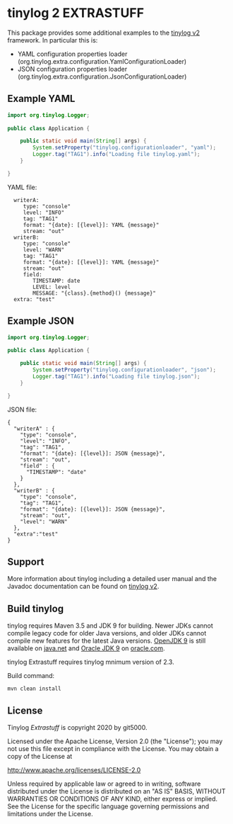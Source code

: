 # tinylog 2 **EXTRASTUFF**

This package provides some additional examples to the [tinylog v2](https://tinylog.org/v2/) framework.
In particular this is:

* YAML configuration properties loader (org.tinylog.extra.configuration.YamlConfigurationLoader)
* JSON configuration properties loader (org.tinylog.extra.configuration.JsonConfigurationLoader)

## Example YAML

```java
import org.tinylog.Logger;
    
public class Application {

    public static void main(String[] args) {
        System.setProperty("tinylog.configurationloader", "yaml");
        Logger.tag("TAG1").info("Loading file tinylog.yaml");
    }

}
```

YAML file:

```
  writerA: 
     type: "console"
     level: "INFO"
     tag: "TAG1"
     format: "{date}: [{level}]: YAML {message}"
     stream: "out"
  writerB: 
     type: "console"
     level: "WARN"
     tag: "TAG1"
     format: "{date}: [{level}]: YAML {message}"
     stream: "out"
     field:
        TIMESTAMP: date
        LEVEL: level
        MESSAGE: "{class}.{method}() {message}"
  extra: "test"
```

## Example JSON

```java
import org.tinylog.Logger;
    
public class Application {

    public static void main(String[] args) {
        System.setProperty("tinylog.configurationloader", "json");
        Logger.tag("TAG1").info("Loading file tinylog.json");
    }

}
```

JSON file:

```
{
  "writerA" : {
    "type": "console",
    "level": "INFO",
    "tag": "TAG1",
    "format": "{date}: [{level}]: JSON {message}",
    "stream": "out",
    "field" : {
      "TIMESTAMP": "date"
    }
  },
  "writerB" : {
    "type": "console",
    "tag": "TAG1",
    "format": "{date}: [{level}]: JSON {message}",
    "stream": "out",
    "level": "WARN"
  },
  "extra":"test"
}

```

Support
-------

More information about tinylog including a detailed user manual and the Javadoc documentation can be found on [tinylog v2](https://tinylog.org/v2/).


Build tinylog
-------------

tinylog requires Maven 3.5 and JDK 9 for building. Newer JDKs cannot compile legacy code for older Java versions, and older JDKs cannot compile new features for the latest Java versions. [OpenJDK 9](https://jdk.java.net/archive/) is still available on [java.net](https://jdk.java.net/archive/) and [Oracle JDK 9](https://www.oracle.com/java/technologies/javase/javase9-archive-downloads.html) on [oracle.com](https://www.oracle.com/java/technologies/javase/javase9-archive-downloads.html).

tinylog Extrastuff requires tinylog mnimum version of 2.3.

Build command:

	mvn clean install

License
-------

Tinylog *Extrastuff* is copyright 2020 by git5000.

Licensed under the Apache License, Version 2.0 (the "License"); you may not use this file except in compliance with the License. You may obtain a copy of the License at

http://www.apache.org/licenses/LICENSE-2.0

Unless required by applicable law or agreed to in writing, software distributed under the License is distributed on an "AS IS" BASIS, WITHOUT WARRANTIES OR CONDITIONS OF ANY KIND, either express or implied. See the License for the specific language governing permissions and limitations under the License.
